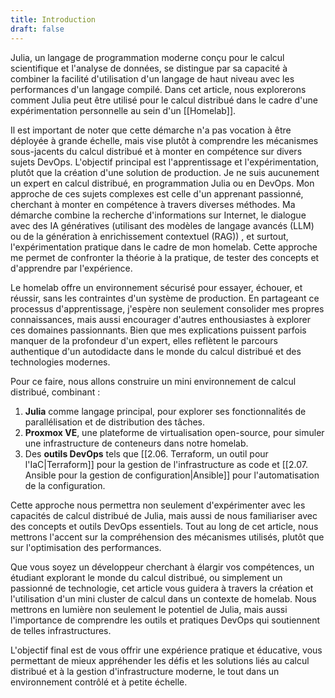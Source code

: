 ```yaml
---
title: Introduction
draft: false
---
```

Julia, un langage de programmation moderne conçu pour le calcul scientifique et l'analyse de données, se distingue par sa capacité à combiner la facilité d'utilisation d'un langage de haut niveau avec les performances d'un langage compilé. Dans cet article, nous explorerons comment Julia peut être utilisé pour le calcul distribué dans le cadre d'une expérimentation personnelle au sein d'un [[Homelab]].

Il est important de noter que cette démarche n'a pas vocation à être déployée à grande échelle, mais vise plutôt à comprendre les mécanismes sous-jacents du calcul distribué et à monter en compétence sur divers sujets DevOps. 
L'objectif principal est l'apprentissage et l'expérimentation, plutôt que la création d'une solution de production. 
Je ne suis aucunement un expert en calcul distribué, en programmation Julia ou en DevOps. Mon approche de ces sujets complexes est celle d'un apprenant passionné, cherchant à monter en compétence à travers diverses méthodes. Ma démarche combine la recherche d'informations sur Internet, le dialogue avec des IA génératives (utilisant des modèles de langage avancés (LLM) ou de la génération à enrichissement contextuel (RAG)) , et surtout, l'expérimentation pratique dans le cadre de mon homelab. Cette approche me permet de confronter la théorie à la pratique, de tester des concepts et d'apprendre par l'expérience.

Le homelab offre un environnement sécurisé pour essayer, échouer, et réussir, sans les contraintes d'un système de production. En partageant ce processus d'apprentissage, j'espère non seulement consolider mes propres connaissances, mais aussi encourager d'autres enthousiastes à explorer ces domaines passionnants. Bien que mes explications puissent parfois manquer de la profondeur d'un expert, elles reflètent le parcours authentique d'un autodidacte dans le monde du calcul distribué et des technologies modernes.

Pour ce faire, nous allons construire un mini environnement de calcul distribué, combinant :

1. **Julia** comme langage principal, pour explorer ses fonctionnalités de parallélisation et de distribution des tâches.
2. **Proxmox VE**, une plateforme de virtualisation open-source, pour simuler une infrastructure de conteneurs dans notre homelab.
3. Des **outils DevOps** tels que [[2.06. Terraform, un outil pour l'IaC|Terraform]] pour la gestion de l'infrastructure as code et [[2.07. Ansible pour la gestion de configuration|Ansible]] pour l'automatisation de la configuration.

Cette approche nous permettra non seulement d'expérimenter avec les capacités de calcul distribué de Julia, mais aussi de nous familiariser avec des concepts et outils DevOps essentiels. Tout au long de cet article, nous mettrons l'accent sur la compréhension des mécanismes utilisés, plutôt que sur l'optimisation des performances.

Que vous soyez un développeur cherchant à élargir vos compétences, un étudiant explorant le monde du calcul distribué, ou simplement un passionné de technologie, cet article vous guidera à travers la création et l'utilisation d'un mini cluster de calcul dans un contexte de homelab. Nous mettrons en lumière non seulement le potentiel de Julia, mais aussi l'importance de comprendre les outils et pratiques DevOps qui soutiennent de telles infrastructures.

L'objectif final est de vous offrir une expérience pratique et éducative, vous permettant de mieux appréhender les défis et les solutions liés au calcul distribué et à la gestion d'infrastructure moderne, le tout dans un environnement contrôlé et à petite échelle.